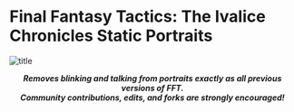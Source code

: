 # Final Fantasy Tactics: The Ivalice Chronicles Static Portraits
![title](https://github.com/user-attachments/assets/42e0011c-226d-42ed-afb1-1361d06652ec)

<div align="center">

__*<p>Removes blinking and talking from portraits exactly as all previous versions of FFT. 
<br>Community contributions, edits, and forks are strongly encouraged!</p>*__
